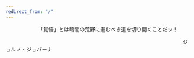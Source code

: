 ```yaml
---
redirect_from: "/"
---
```


 &emsp;&emsp;&emsp; &emsp;&emsp;&emsp;「覚悟」とは暗闇の荒野に進むべき道を切り開くことだッ！
 
  &emsp;&emsp;&emsp; &emsp;&emsp;&emsp; &emsp; &emsp;&emsp; &emsp;  &emsp;&emsp;&emsp; &emsp;&emsp;&emsp; &emsp; &emsp;&emsp; &emsp; &emsp;&emsp;&emsp; &emsp;&emsp;&emsp; &emsp; &emsp;&emsp; &emsp;                          ジョルノ・ジョバーナ
